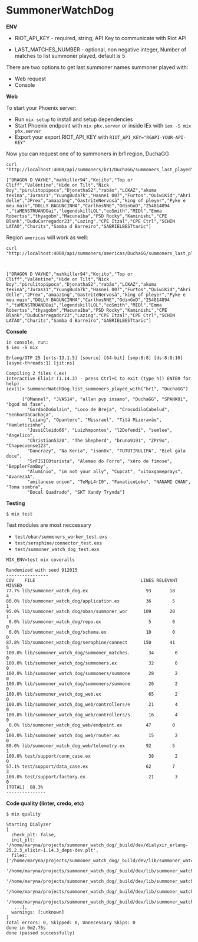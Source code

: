 # SummonerWatchDog

**ENV**

 - RIOT_API_KEY - required, string, API Key to communicate with Riot API
 
 - LAST_MATCHES_NUMBER - optional, non negative integer, Number of matches to list summoner played, default is 5

There are two options to get last summoner names summoner played with:
 - Web request
 - Console

**Web**

To start your Phoenix server:

  * Run `mix setup` to install and setup dependencies
  * Start Phoenix endpoint with `mix phx.server` or inside IEx with `iex -S mix phx.server`
  * Export your export RIOT_API_KEY with `RIOT_API_KEY="RGAPI-YOUR-API-KEY"`

Now you can request one of to summoners in br1 region, DuchaGG

```
curl "http://localhost:4000/api/summoners/br1/DuchaGG/summoners_last_played"

["DRAGON D VAYNE","mahkiller94","Kojito","Top or Cliff","Valëntine","Hide on Tilt","Nick Boy","pirulitopipoca","DjonathaS2","rabão","LCKAZ","akuma tekina","Jurasz1","YuungBuda7k","Hasnei 007","Furtos","QuiwiKid","Ahri delle","JPrex","amaaz1ng","GastriteNervosä","king of pleyer","Pyke e meu main","DOLLY BAGUNCINHA","CarlhosNNE","OdinGoD","254814894 ","taMENSTRUANDOai","legendskillLOL","eoSmith","MIDl","Emma Robertss","thyagobm","Macunaíba","PSD Rocky","Kaminishi","CPE Blank","DuduCarregador23","Lazing","CPE Itzal","CPE Ctrl","SCHIN LATAO","Churits","Samba d Barreiro","GABRIELBESTtaric"]
```

Region `americas` will work as well:

```
curl "http://localhost:4000/api/summoners/americas/DuchaGG/summoners_last_played"



["DRAGON D VAYNE","mahkiller94","Kojito","Top or Cliff","Valëntine","Hide on Tilt","Nick Boy","pirulitopipoca","DjonathaS2","rabão","LCKAZ","akuma tekina","Jurasz1","YuungBuda7k","Hasnei 007","Furtos","QuiwiKid","Ahri delle","JPrex","amaaz1ng","GastriteNervosä","king of pleyer","Pyke e meu main","DOLLY BAGUNCINHA","CarlhosNNE","OdinGoD","254814894 ","taMENSTRUANDOai","legendskillLOL","eoSmith","MIDl","Emma Robertss","thyagobm","Macunaíba","PSD Rocky","Kaminishi","CPE Blank","DuduCarregador23","Lazing","CPE Itzal","CPE Ctrl","SCHIN LATAO","Churits","Samba d Barreiro","GABRIELBESTtaric"]
```


**Console**
```
in console, run:
$ iex -S mix

Erlang/OTP 25 [erts-13.1.5] [source] [64-bit] [smp:8:8] [ds:8:8:10] [async-threads:1] [jit:ns]

Compiling 2 files (.ex)
Interactive Elixir (1.14.3) - press Ctrl+C to exit (type h() ENTER for help)
iex(1)> SummonerWatchDog.list_summoners_played_with("br1", "DuchaGG")

      ["0Mannel", "JVAS14", "allan pvp insano", "DuchaGG", "SPANK01", "bgod má fase",
        "GordaoDoGolzin", "Loco de Breja", "CrocodiloCabelud", "SenhorDaCachaça",
        "Lciang", "Opantero", "Missrael", "Titã Mizeravão", "Hamletizinho",
        "JussiCleido66", "Luizhmpontes", "l2Defendi", "semlee", "Angelico",
        "Christian5320", "The Shepherd", "bruno9191", "ZPr9o", "Chapecoense123",
        "Dancrazy", "Na Keria", "isonOx", "TUTUTIRULIPA", "Biel gala doce",
        "SrFISICOturista", "Alemao do Forro", "xêro de fimose", "BepplerFanBoy",
        "Alumínio", "im not your ally", "Cupcat", "vitoxgameprays", "AvarezaA",
        "amilanese onion", "TeMpL4rI0", "FanaticoLoko", "NANAMI CHAN", "Toma sombra",
        "Bocal Quadrado", "SKT Xandy Trynda"]
```

**Testing**

```
$ mix test
```

Test modules are most neccessary
 - `test/oban/summoners_worker_test.exs`
 - `test/seraphine/connector_test.exs` 
 - `test/summoner_watch_dog_test.exs`  

 ```
 MIX_ENV=test mix coveralls

 Randomized with seed 912015
----------------
COV    FILE                                        LINES RELEVANT   MISSED
 77.7% lib/summoner_watch_dog.ex                      93       18        4
 80.0% lib/summoner_watch_dog/application.ex          36        5        1
 95.0% lib/summoner_watch_dog/oban/summoner_wor      109       20        1
  0.0% lib/summoner_watch_dog/repo.ex                  5        0        0
  0.0% lib/summoner_watch_dog/schema.ex               10        0        0
 87.8% lib/summoner_watch_dog/seraphine/connect      150       41        5
100.0% lib/summoner_watch_dog/summoner_matches.       34        6        0
100.0% lib/summoner_watch_dog/summoners.ex            32        6        0
100.0% lib/summoner_watch_dog/summoners/summone       28        2        0
100.0% lib/summoner_watch_dog/summoners/summone       26        2        0
100.0% lib/summoner_watch_dog_web.ex                  65        2        0
100.0% lib/summoner_watch_dog_web/controllers/e       21        4        0
100.0% lib/summoner_watch_dog_web/controllers/s       16        4        0
  0.0% lib/summoner_watch_dog_web/endpoint.ex         47        0        0
100.0% lib/summoner_watch_dog_web/router.ex           15        2        0
 80.0% lib/summoner_watch_dog_web/telemetry.ex        92        5        1
100.0% test/support/conn_case.ex                      38        2        0
 57.1% test/support/data_case.ex                      62        7        3
100.0% test/support/factory.ex                        21        3        0
[TOTAL]  88.3%
---------------

```

**Code quality (linter, credo, etc)**

```
$ mix quality

Starting Dialyzer
[
  check_plt: false,
  init_plt: '/home/maryna/projects/summoner_watch_dog/_build/dev/dialyxir_erlang-25.2.3_elixir-1.14.3_deps-dev.plt',
  files: ['/home/maryna/projects/summoner_watch_dog/_build/dev/lib/summoner_watch_dog/ebin/Elixir.SummonerWatchDog.Application.beam',
   '/home/maryna/projects/summoner_watch_dog/_build/dev/lib/summoner_watch_dog/ebin/Elixir.SummonerWatchDog.Oban.SummonerWorker.beam',
   '/home/maryna/projects/summoner_watch_dog/_build/dev/lib/summoner_watch_dog/ebin/Elixir.SummonerWatchDog.Repo.beam',
   '/home/maryna/projects/summoner_watch_dog/_build/dev/lib/summoner_watch_dog/ebin/Elixir.SummonerWatchDog.Schema.beam',
   '/home/maryna/projects/summoner_watch_dog/_build/dev/lib/summoner_watch_dog/ebin/Elixir.SummonerWatchDog.Seraphine.Connector.beam',
   ...],
  warnings: [:unknown]
]
Total errors: 0, Skipped: 0, Unnecessary Skips: 0
done in 0m2.75s
done (passed successfully)

```